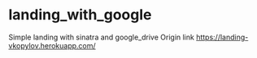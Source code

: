 # landing_with_google
Simple landing with sinatra and google_drive
Origin link https://landing-vkopylov.herokuapp.com/
